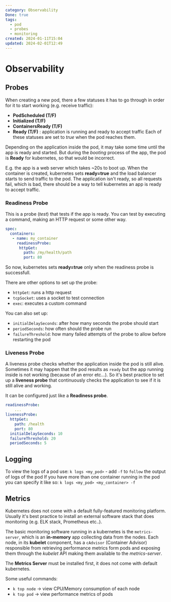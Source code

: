 ```yaml
---
category: Observability
Done: true
tags:
  - pod
  - probes
  - monitoring
created: 2024-01-11T15:04
updated: 2024-02-01T12:49
---
```

# Observability

## Probes
When creating a new pod, there a few statuses it has to go through in order for it to start working (e.g. receive traffic):
- **PodScheduled (T/F)**
- **Initialized (T/F)**
- **ContainersReady (T/F)**
- **Ready (T/F)** : application is running and ready to accept traffic
Each of these statuses are set to *true* when the pod reaches them.

Depending on the application inside the pod, it may take some time until the app is ready and started. But during the *booting* process of the app, the pod is **Ready** for kubernetes, so that would be incorrect.

E.g. the app is a web server which takes ~20s to boot up. When the container is created, kubernetes sets **ready=true** and the load balancer starts to send traffic to the pod. The application isn't ready, so all requests fail, which is bad, there should be a way to tell kubernetes an app is ready to accept traffic.

### Readiness Probe
This is a probe (*test*) that tests if the app is ready. You can test by executing a command, making an HTTP request or some other way.

```yaml
spec:
  containers:
   - name: my_container
     readinessProbe:
      httpGet:
        path: /my/health/path
        port: 80
```

So now, kubernetes sets **ready=true** only when the readiness probe is successfull.

There are other options to set up the probe:
- `httpGet`: runs a http request
- `tcpSocket`: uses a socket to test connection 
- `exec`: executes a custom command

You can also set up:
- `initialDelaySeconds`: after how many seconds the probe should start 
- `periodSeconds`: how often should the probe run
- `failureThreshold`: how many failed attempts of the probe to allow before restarting the pod
### Liveness Probe
A liveness probe checks whether the application inside the pod is still alive. 
Sometimes it may happen that the pod results as `ready` but the app running inside is not working (because of an error etc...). So it's best practice to set up a **liveness probe** that continuously checks the application to see if it is still alive and working.

It can be configured just like a **Readiness probe**.
```yaml
readinessProbe:
	...
livenessProbe:
  httpGet:
    path: /health
    port: 80
  initialDelaySeconds: 10
  failureThreshold: 20
  periodSeconds: 5
```

## Logging
To view the logs of a pod use:
`k logs <my_pod>` - add `-f` to `follow` the output of logs of the pod
If you have more than one container running in the pod you can specify it like so:
`k logs <my_pod> <my_container> -f`

## Metrics
Kubernetes does not come with a default fully-featured monitoring platform. Usually it's best practice to install an external software stack that does monitoring (e.g. ELK stack, Prometheus etc..).

The basic monitoring software running in a kubernetes is the `metrics-server`, which is an **in-memory** app collecting data from the nodes. Each node, in its **kubelet** component, has a `cAdvisor` (Container Advisor) responsible from retrieving performance metrics form pods and exposing them through the *kubelet* API making them available to the *metrics-server*.

The **Metrics Server** must be installed first, it does not come with default kubernetes.

Some useful commands:
- `k top node` -> view CPU/Memory consumption of each node
- `k top pod` -> view performance metrics of pods